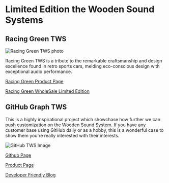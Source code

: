 # Limited Edition the Wooden Sound Systems


## Racing Green TWS

![Racing Green TWS photo](https://uploads-ssl.webflow.com/6202ac1b2e651ed862489cc3/6481caef5635632a9a836443_Racer-06.jpg)

Racing Green TWS is a tribute to the remarkable craftsmanship and design excellence found in retro sports cars, melding eco-conscious design with exceptional audio performance.



[Racing Green Product Page](https://www.bitti-gitti.com/lovely/racing-green-tws)

[Racing Green WholeSale Limited Edition](https://faire.com/product/p_phpj2pqgec)

## GitHub Graph TWS

This is a highly inspirational project which showchase how further we can push customization on the Wooden Sound System. If you have any customer base using GitHub daily or as a hobby, this is a wonderful case to show them you're really interested with their interests. 

![GitHub TWS Image](https://uploads-ssl.webflow.com/6202ac1b2e651ed862489cc3/649532ac3c43f45d2d32ff86_gthb-3.jpg)

[Github Page](/github)

[Product Page](https://www.bitti-gitti.com/lovely/github-tws)

[Developer Friendly Blog](https://www.bitti-gitti.com/category/developer-friendly)

